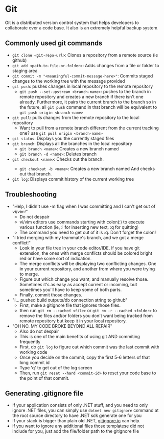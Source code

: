 # Git

Git is a distributed version control system that helps developers to collaborate over a code base. It also is an extremely helpful backup system.

## Commonly used git commands
- ```git clone <git-repo-url>```: Clones a repository from a remote source (ie github)
- ```git add <path-to-file-or-folder>```: Adds changes from a file or folder to staging area
- ```git commit -m "<meaningful-commit-message-here>"```: Commits staged changes to the working tree with the message provided
- ```git push```: pushes changes in local repository to the remote repository
    - ```git push --set-upstream <branch-name>```: pushes to the <branch-name> branch in remote repository and creates a new <branch-name> branch if there isn't one already. Furthermore, it pairs the current branch to the <branch-name> branch so in the future, all ```git push``` command in that branch will be equivalent to ```git push origin <branch-name>```
- ```git pull```: pulls changes from the remote repository to the local repository
    - Want to pull from a remote branch different from the current tracking one? use ```git pull origin <branch-name>```
- ```git status```: Displays you the currently staged files
- ```git branch```: Displays all the branches in the local repository
    - ```git branch <name>```: Creates a new branch named <name>
    - ```git branch -d <name>```: Deletes <name> branch
- ```git checkout <name>```: Checks out the <name> branch. 
    - ```git checkout -b <name>```: Creates a new branch named <name> And checks out that branch.
- ```git log```: Displays commit history of the current working tree

## Troubleshooting
- "Help, I didn't use -m flag when I was committing and I can't get out of vi/vim!"
    - Do not despair
    - vi/vim editors use commands starting with colon(:) to execute various function (ie, :i for inserting new text, :q for quitting)
    - The command you need to get out of it is :q. Don't forget the colon!
- "I tried merging with my teammate's branch, and we got a merge conflict!"
    - Look in your file tree in your code editor/IDE. If you have git extension, the ones with merge conflicts should be colored bright red or have some sort of indication.
    - The merge conflicts will be displaying two conflicting changes. One in your current repository, and another from where you were trying to merge.
    - Figure out which change you want, and manually resolve those. Sometimes it's as easy as accept current or incoming, but sometimes you'll have to keep some of both parts.
    - Finally, commit those changes.
- "I... pushed build outputs/db connection string to github"
    - First, make a gitignore file that ignores those files.
    - then run ```git rm --cached <file>``` or ```git rm -r --cached <folder>``` to remove the files and/or folders you don't want being tracked from remote repository but keep it in your local repository.
- "OH NO. MY CODE BROKE BEYOND ALL REPAIR"
    - Also do not despair
    - This is one of the main benefits of using git AND commiting frequently
    - First, do ```git log``` to figure out which commit was the last commit with working code
    - Once you decide on the commit, copy the first 5-6 letters of that long commit id
    - Type 'q' to get out of the log screen
    - Then, run ```git reset --hard <commit-id>``` to reset your code base to the point of that commit.

## Generating .gitignore file
- If your application consists of only .NET stuff, and you need to only ignore .NET files, you can simply use ```dotnet new gitignore``` command at the root source directory to have .NET sdk generate one for you
- If your stack is bigger than plain old .NET, [gitignore.io](https://gitignore.io) can help.
- if you want to ignore any additional files those templatese did not include for you, just add the file/folder path to the gitignore file